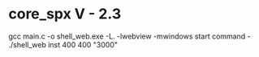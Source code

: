 # core_spx V - 2.3

gcc main.c -o shell_web.exe -L. -lwebview -mwindows
start command - ./shell_web inst 400 400 "3000"